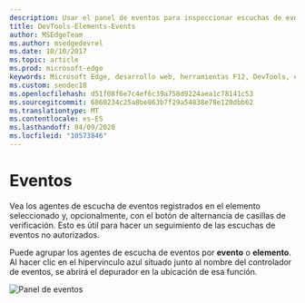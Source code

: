 ```yaml
---
description: Usar el panel de eventos para inspeccionar escuchas de eventos registrados en la página
title: DevTools-Elements-Events
author: MSEdgeTeam
ms.author: msedgedevrel
ms.date: 10/10/2017
ms.topic: article
ms.prod: microsoft-edge
keywords: Microsoft Edge, desarrollo web, herramientas F12, DevTools, elementos, detectores de eventos, controladores de eventos
ms.custom: seodec18
ms.openlocfilehash: d51f08f6e7c4ef6c39a758d9224aea1c78141c53
ms.sourcegitcommit: 6860234c25a8be863b7f29a54838e78e120dbb62
ms.translationtype: MT
ms.contentlocale: es-ES
ms.lasthandoff: 04/09/2020
ms.locfileid: "10573846"
---
```

# Eventos 

Vea los agentes de escucha de eventos registrados en el elemento seleccionado y, opcionalmente, con el botón de alternancia de casillas de verificación. Esto es útil para hacer un seguimiento de las escuchas de eventos no autorizados. 

Puede agrupar los agentes de escucha de eventos por **evento** o **elemento**. Al hacer clic en el hipervínculo azul situado junto al nombre del controlador de eventos, se abrirá el depurador en la ubicación de esa función.

![Panel de eventos](../media/elements_events.png)